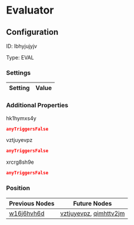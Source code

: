 # Evaluator
## Configuration
ID:  lbhyjujyjv

Type: EVAL 


### Settings
| Setting | Value  |
| :------------------------ | ---------------------------------------- |
 




### Additional Properties
hk1hymxs4y
 ```json 
anyTriggersFalse
```


vztjuyevpz
 ```json 
anyTriggersFalse
```


xrcrg8sh9e
 ```json 
anyTriggersFalse
```




### Position
| Previous Nodes | Future Nodes |
| :------------- | ------------ |
| [w16j6hvh6d](./w16j6hvh6d.md) | [vztjuyevpz](./vztjuyevpz.md), [qimhttv2jm](./qimhttv2jm.md) |